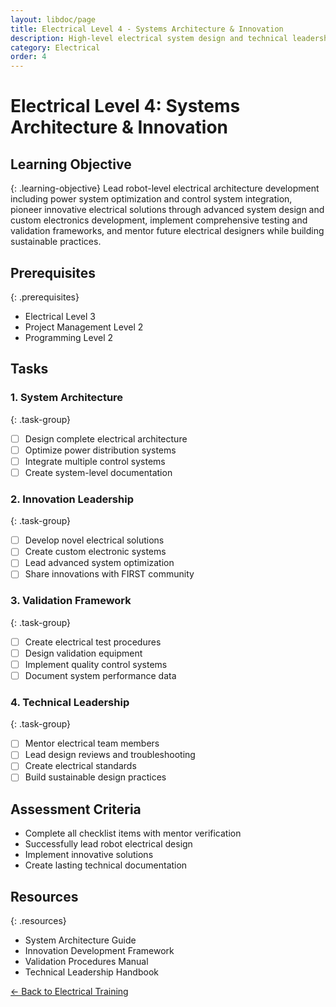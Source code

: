 ```yaml
---
layout: libdoc/page
title: Electrical Level 4 - Systems Architecture & Innovation
description: High-level electrical system design and technical leadership
category: Electrical
order: 4
---
```


# Electrical Level 4: Systems Architecture & Innovation

## Learning Objective
{: .learning-objective}
Lead robot-level electrical architecture development including power system optimization and control system integration, pioneer innovative electrical solutions through advanced system design and custom electronics development, implement comprehensive testing and validation frameworks, and mentor future electrical designers while building sustainable practices.

## Prerequisites
{: .prerequisites}
- Electrical Level 3
- Project Management Level 2
- Programming Level 2

## Tasks

### 1. System Architecture
{: .task-group}
- [ ] Design complete electrical architecture
- [ ] Optimize power distribution systems
- [ ] Integrate multiple control systems
- [ ] Create system-level documentation

### 2. Innovation Leadership
{: .task-group}
- [ ] Develop novel electrical solutions
- [ ] Create custom electronic systems
- [ ] Lead advanced system optimization
- [ ] Share innovations with FIRST community

### 3. Validation Framework
{: .task-group}
- [ ] Create electrical test procedures
- [ ] Design validation equipment
- [ ] Implement quality control systems
- [ ] Document system performance data

### 4. Technical Leadership
{: .task-group}
- [ ] Mentor electrical team members
- [ ] Lead design reviews and troubleshooting
- [ ] Create electrical standards
- [ ] Build sustainable design practices

## Assessment Criteria
- Complete all checklist items with mentor verification
- Successfully lead robot electrical design
- Implement innovative solutions
- Create lasting technical documentation

## Resources
{: .resources}
- System Architecture Guide
- Innovation Development Framework
- Validation Procedures Manual
- Technical Leadership Handbook

[← Back to Electrical Training](../)